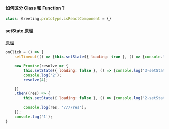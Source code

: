 #### 如何区分 Class 和 Function？

```js
class: Greeting.prototype.isReactComponent = {}
```

#### setState 原理

[原理](https://juejin.cn/post/6844903928509759496)

```js
onClick = () => {
    setTimeout(() => {this.setState({ loading: true }, () => {console.log('1-setState');})}, 4000)

    new Promise(resolve => { 
        this.setState({ loading: false }, () => {console.log('3-setState');});
        console.log('2');
        resolve(4);

    })
    .then((res) => {
        this.setState({ loading: false }, () => {console.log('2-setState');});
        
        console.log(res, '////res');
    });
    console.log('1');
}
```